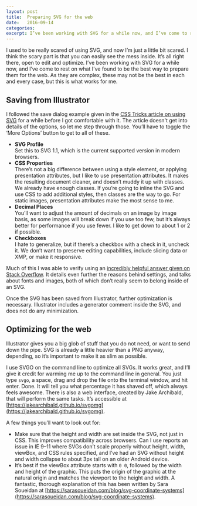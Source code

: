 ```yaml
---
layout: post
title:  Preparing SVG for the web
date:   2016-09-14
categories:
excerpt: I’ve been working with SVG for a while now, and I’ve come to rest on what I’ve found to be the best way to prepare them for the web.
---
```

I used to be really scared of using SVG, and now I’m just a little bit scared. I think the scary part is that you can easily see the mess inside. It’s all right there, open to edit and optimize. I’ve been working with SVG for a while now, and I’ve come to rest on what I’ve found to be the best way to prepare them for the web. As they are complex, these may not be the best in each and every case, but this is what works for me.

## Saving from Illustrator

I followed the save dialog example given in the [CSS Tricks article on using SVG](https://css-tricks.com/using-svg/) for a while before I got comfortable with it. The article doesn't get into details of the options, so let me step through those. You’ll have to toggle the ‘More Options’ button to get to all of these.

- **SVG Profile**<br>
  Set this to SVG 1.1, which is the current supported version in modern browsers.
- **CSS Properties**<br>
  There’s not a big difference between using a style element, or applying presentation attributes, but I like to use presentation attributes. It makes the resulting document cleaner, and doesn’t muddy it up with classes. We already have enough classes. If you’re going to inline the SVG and use CSS to add additional styles, then classes are the way to go. For static images, presentation attributes make the most sense to me.
- **Decimal Places**<br>
  You’ll want to adjust the amount of decimals on an image by image basis, as some images will break down if you use too few, but it’s always better for performance if you use fewer. I like to get down to about 1 or 2 if possible.
- **Checkboxes**<br>
  I hate to generalize, but if there’s a checkbox with a check in it, uncheck it. We don’t want to preserve editing capabilities, include slicing data or XMP, or make it responsive.

Much of this I was able to verify using an [incredibly helpful answer given on Stack Overflow](http://stackoverflow.com/questions/13236365/optimal-settings-for-exporting-svgs-for-the-web-from-illustrator). It details even further the reasons behind settings, and talks about fonts and images, both of which don’t really seem to belong inside of an SVG.

Once the SVG has been saved from Illustrator, further optimization is necessary. Illustrator includes a generator comment inside the SVG, and does not do any minimization.

## Optimizing for the web

Illustrator gives you a big glob of stuff that you do not need, or want to send down the pipe. SVG is already a little heavier than a PNG anyway, depending, so it’s important to make it as slim as possible.

I use SVGO on the command line to optimize all SVGs. It works great, and I’ll give it credit for warming me up to the command line in general. You just type `svgo`, a space, drag and drop the file onto the terminal window, and hit enter. Done. It will tell you what percentage it has shaved off, which always feels awesome. There is also a web interface, created by Jake Archibald, that will perform the same tasks. It’s accessible at [https://jakearchibald.github.io/svgomg](https://jakearchibald.github.io/svgomg).

A few things you’ll want to look out for:

- Make sure that the height and width are set inside the SVG, not just in CSS. This improves compatibility across browsers. Can I use reports an issue in IE 9–11 where SVGs don’t scale properly without height, width, viewBox, and CSS rules specified, and I’ve had an SVG without height and width collapse to about 3px tall on an older Android device.
- It’s best if the viewBox attribute starts with `0 0`, followed by the width and height of the graphic. This puts the origin of the graphic at the natural origin and matches the viewport to the height and width. A fantastic, thorough explanation of this has been written by Sara Soueidan at [https://sarasoueidan.com/blog/svg-coordinate-systems](https://sarasoueidan.com/blog/svg-coordinate-systems).
